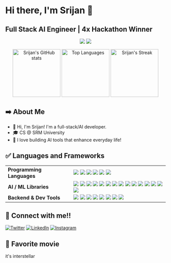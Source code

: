# Hi there, I'm Srijan 👋
## Full Stack AI Engineer | 4x Hackathon Winner

<div align="center">
  
  ![](https://github.com/coderkai03/stats/blob/master/generated/overview.svg)
  ![](https://github.com/coderkai03/stats/blob/master/generated/languages.svg)
  
</div>

<p align="center">
  <img 
    src="https://github-readme-stats.vercel.app/api?username=Srijansarkar17&theme=vue-dark&show_icons=true&hide_border=false&count_private=true" 
    alt="Srijan's GitHub stats" 
    height="150"
  />
  <img 
    src="https://github-readme-stats.vercel.app/api/top-langs/?username=Srijansarkar17&theme=vue-dark&show_icons=true&hide_border=false&layout=compact" 
    alt="Top Languages" 
    height="150"
  />
  <img
    src = "https://github-readme-streak-stats.herokuapp.com/?user=Srijansarkar17&theme=vue-dark&hide_border=false"
    alt = "Srijan's Streak"
    height = "150"
  />
</p>

## ➡️ About Me

- 👋 Hi, I'm Srijan! I'm a full-stack/AI developer.
- 🎓 CS @ SRM University
- 🎯 I love building AI tools that enhance everyday life!

## ✅ Languages and Frameworks

<table>
  <tr>
    <td><strong>Programming Languages</strong></td>
    <td>
      <img src="https://img.shields.io/badge/C-%2300599C.svg?style=flat-square&logo=c&logoColor=white"/>
      <img src="https://img.shields.io/badge/C++-%2300599C.svg?style=flat-square&logo=c%2B%2B&logoColor=white"/>
      <img src="https://img.shields.io/badge/Java-%23ED8B00.svg?style=flat-square&logo=openjdk&logoColor=white"/>
      <img src="https://img.shields.io/badge/Python-3670A0?style=flat-square&logo=python&logoColor=ffdd54"/>
      <img src="https://img.shields.io/badge/JavaScript-%23323330.svg?style=flat-square&logo=javascript&logoColor=%23F7DF1E"/>
      <img src="https://img.shields.io/badge/SQL-4479A1.svg?style=flat-square&logo=postgresql&logoColor=white"/>
    </td>
  </tr>

  <tr>
    <td><strong>AI / ML Libraries</strong></td>
    <td>
      <img src="https://img.shields.io/badge/OpenAI-412991?style=flat-square&logo=openai&logoColor=white"/>
      <img src="https://img.shields.io/badge/Anthropic-000000?style=flat-square"/>
      <img src="https://img.shields.io/badge/LangChain-5A5FC7?style=flat-square"/>
      <img src="https://img.shields.io/badge/NumPy-013243?style=flat-square&logo=numpy&logoColor=white"/>
      <img src="https://img.shields.io/badge/Pandas-150458?style=flat-square&logo=pandas&logoColor=white"/>
      <img src="https://img.shields.io/badge/Scikit--Learn-F7931E?style=flat-square&logo=scikitlearn&logoColor=white"/>
      <img src="https://img.shields.io/badge/Matplotlib-11557C?style=flat-square&logo=matplotlib&logoColor=white"/>
      <img src="https://img.shields.io/badge/OpenCV-5C3EE8?style=flat-square&logo=opencv&logoColor=white"/>
      <img src="https://img.shields.io/badge/PyTorch-EE4C2C?style=flat-square&logo=pytorch&logoColor=white"/>
      <img src="https://img.shields.io/badge/TensorFlow-FF6F00?style=flat-square&logo=tensorflow&logoColor=white"/>
      <img src="https://img.shields.io/badge/Keras-D00000?style=flat-square&logo=keras&logoColor=white"/>
      <img src="https://img.shields.io/badge/OpenCV-00000?style=flat-square&logo=opencv&logoColor=white"/>
      <img src="https://img.shields.io/badge/YOLO-701DAB?style=flat-square&logo=yolo&logoColor=white"/>
      <img src="https://img.shields.io/badge/Agno-FF4018?style=flat-square&logo=agno&logoColor=white"/>
      <img src="https://img.shields.io/badge/n8n-E3486D?style=flat-square&logo=n8n&logoColor=white"/>
    </td>
  </tr>

  <tr>
    <td><strong>Backend & Dev Tools</strong></td>
    <td>
      <img src="https://img.shields.io/badge/Flask-000000.svg?style=flat-square&logo=flask&logoColor=white"/>
      <img src="https://img.shields.io/badge/Fastapi-1C9A8E.svg?style=flat-square&logo=fastapi&logoColor=white"/>
      <img src="https://img.shields.io/badge/Postman-FF6C37?style=flat-square&logo=postman&logoColor=white"/>
      <img src="https://img.shields.io/badge/Docker-2496ED?style=flat-square&logo=docker&logoColor=white"/>
      <img src="https://img.shields.io/badge/Vercel-000?style=flat-square&logo=vercel&logoColor=white"/>
      <img src="https://img.shields.io/badge/Clerk-003D5E.svg?style=flat-square&logo=clerk"/>
      <img src="https://img.shields.io/badge/Git-D74934.svg?style=flat-square&logo=git"/>
      <img src="https://img.shields.io/badge/Jasmine-863F7E.svg?style=flat-square&logo=jasmine"/>
    </td>
  </tr>


  
</table>

## 🤝 Connect with me!!

[![Twitter](https://img.shields.io/badge/Twitter-003E54?style=for-the-badge&logo=x&logoColor=white)](https://x.com/srijan4ai)
[![LinkedIn](https://img.shields.io/badge/LinkedIn-%230077B5.svg?style=for-the-badge&logo=linkedin&logoColor=white)](https://www.linkedin.com/in/srijan-sarkar-90177b288/)
[![Instagram](https://img.shields.io/badge/Instagram-%23E4405F.svg?style=for-the-badge&logo=instagram&logoColor=white)](https://www.instagram.com/srijann16?igsh=a291enB5dXFreHk3)


## 🧋 Favorite movie

it's interstellar
